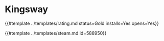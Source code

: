 # Kingsway

{{#template ../templates/rating.md status=Gold installs=Yes opens=Yes}}

{{#template ../templates/steam.md id=588950}}